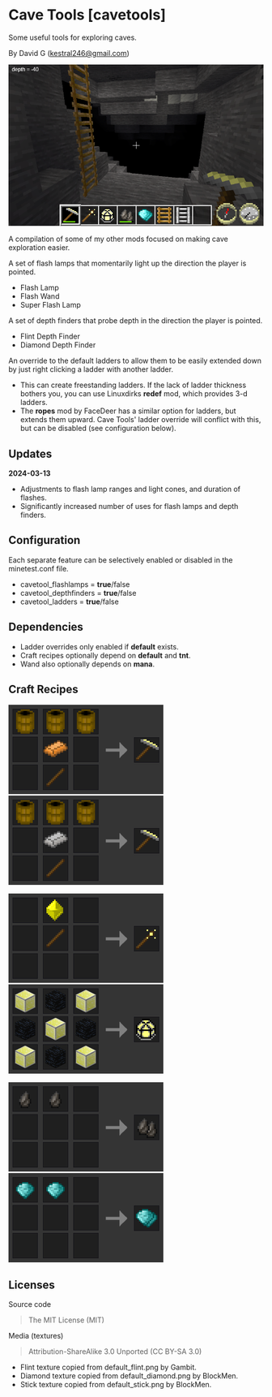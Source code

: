 Cave Tools [cavetools]
======================
Some useful tools for exploring caves.

By David G (kestral246@gmail.com)

![Cave Tools](screenshot.png "Cave Tools")

A compilation of some of my other mods focused on making cave exploration easier.

A set of flash lamps that momentarily light up the direction the player is pointed.

- Flash Lamp
- Flash Wand
- Super Flash Lamp

A set of depth finders that probe depth in the direction the player is pointed.

- Flint Depth Finder
- Diamond Depth Finder

An override to the default ladders to allow them to be easily extended down by just right clicking a ladder with another ladder.

- This can create freestanding ladders. If the lack of ladder thickness bothers you, you can use Linuxdirks **redef** mod, which provides 3-d ladders.
- The **ropes** mod by FaceDeer has a similar option for ladders, but extends them upward. Cave Tools' ladder override will conflict with this, but can be disabled (see configuration below).

Updates
-------
**2024-03-13**

- Adjustments to flash lamp ranges and light cones, and duration of flashes.
- Significantly increased number of uses for flash lamps and depth finders.

Configuration
-------------

Each separate feature can be selectively enabled or disabled in the minetest.conf file.

- cavetool_flashlamps = **true**/false
- cavetool_depthfinders = **true**/false
- cavetool_ladders = **true**/false


Dependencies
------------

- Ladder overrides only enabled if **default** exists.
- Craft recipes optionally depend on **default** and **tnt**.
- Wand also optionally depends on **mana**.


Craft Recipes
-------------

![Flash Lamp](images/craft_lamp1.png "Flash Lamp (copper)")
![Flash Lamp](images/craft_lamp2.png "Flash Lamp (tin)")

![Flash Wand](images/craft_wand.png "Flash Wand")
![Super Flash Lamp](images/craft_super.png "Super Flash Lamp")

![Flint Depth Finder](images/craft_flint.png "Flint Depth Finder")
![Diamond Depth Finder](images/craft_diamond.png "Diamond Depth Finder")


Licenses
--------

Source code

> The MIT License (MIT)

Media (textures)

> Attribution-ShareAlike 3.0 Unported (CC BY-SA 3.0)

- Flint texture copied from default\_flint.png by Gambit.
- Diamond texture copied from default\_diamond.png by BlockMen.
- Stick texture copied from default\_stick.png by BlockMen.
